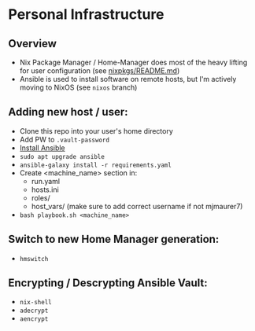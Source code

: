 # Personal Infrastructure

## Overview

- Nix Package Manager / Home-Manager does most of the heavy lifting for user configuration (see [nixpkgs/README.md](nixpkgs/README.md))
- Ansible is used to install software on remote hosts, but I'm actively moving to NixOS (see `nixos` branch)

## Adding new host / user:

- Clone this repo into your user's home directory
- Add PW to `.vault-password`
- [Install Ansible](https://docs.ansible.com/ansible/latest/installation_guide/installation_distros.html#installing-ansible-on-ubuntu)
- `sudo apt upgrade ansible `
- `ansible-galaxy install -r requirements.yaml`
- Create <machine_name> section in:
  - run.yaml
  - hosts.ini
  - roles/
  - host_vars/ (make sure to add correct username if not mjmaurer7)
- `bash playbook.sh <machine_name>`

## Switch to new Home Manager generation:

- `hmswitch`

## Encrypting / Descrypting Ansible Vault:

- `nix-shell`
- `adecrypt`
- `aencrypt`
